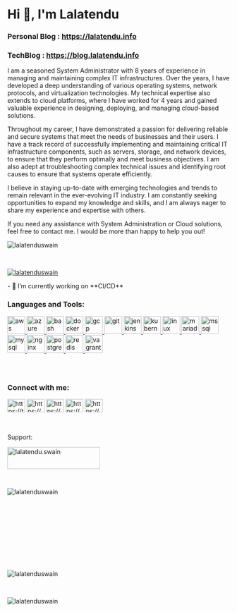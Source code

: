 <h1>Hi 👋, I&#39;m Lalatendu</h1>

<h3>Personal Blog :&nbsp;<a href="https://lalatendu.info/">https://lalatendu.info</a></h3>

<h3>TechBlog :&nbsp;<a href="https://blog.lalatendu.info/">https://blog.lalatendu.info</a></h3>

<p>I am a seasoned System Administrator with 8 years of experience in managing and maintaining complex IT infrastructures. Over the years, I have developed a deep understanding of various operating systems, network protocols, and virtualization technologies. My technical expertise also extends to cloud platforms, where I have worked for 4 years and gained valuable experience in designing, deploying, and managing cloud-based solutions.</p>

<p>Throughout my career, I have demonstrated a passion for delivering reliable and secure systems that meet the needs of businesses and their users. I have a track record of successfully implementing and maintaining critical IT infrastructure components, such as servers, storage, and network devices, to ensure that they perform optimally and meet business objectives. I am also adept at troubleshooting complex technical issues and identifying root causes to ensure that systems operate efficiently.</p>

<p>I believe in staying up-to-date with emerging technologies and trends to remain relevant in the ever-evolving IT industry. I am constantly seeking opportunities to expand my knowledge and skills, and I am always eager to share my experience and expertise with others.</p>

<p>If you need any assistance with System Administration or Cloud solutions, feel free to contact me. I would be more than happy to help you out!</p>

<p><img alt="lalatenduswain" src="https://komarev.com/ghpvc/?username=lalatenduswain&amp;label=Profile%20views&amp;color=0e75b6&amp;style=flat" /></p>

<p>&nbsp;</p>

<p><a href="https://github.com/ryo-ma/github-profile-trophy"><img alt="lalatenduswain" src="https://github-profile-trophy.vercel.app/?username=lalatenduswain" /></a></p>

<p>- 🔭 I&rsquo;m currently working on **CI/CD**</p>

<h3>Languages and Tools:</h3>

<p><a href="https://aws.amazon.com" rel="noreferrer" target="_blank"><img alt="aws" src="https://raw.githubusercontent.com/Lalatenduswain/lalatenduswain.github.io/master/images/icons/Devops/aws.svg" style="height:40px; width:40px" /> </a> <a href="https://azure.microsoft.com/en-in/" rel="noreferrer" target="_blank"> <img alt="azure" src="https://raw.githubusercontent.com/Lalatenduswain/lalatenduswain.github.io/master/images/icons/Devops/azure.svg" style="height:40px; width:40px" /> </a> <a href="https://www.gnu.org/software/bash/" rel="noreferrer" target="_blank"> <img alt="bash" src="https://raw.githubusercontent.com/Lalatenduswain/lalatenduswain.github.io/master/images/icons/Devops/bash.svg" style="height:40px; width:40px" /> </a> <a href="https://www.docker.com/" rel="noreferrer" target="_blank"> <img alt="docker" src="https://raw.githubusercontent.com/Lalatenduswain/lalatenduswain.github.io/master/images/icons/Devops/docker.svg" style="height:40px; width:40px" /> </a> <a href="https://cloud.google.com" rel="noreferrer" target="_blank"> <img alt="gcp" src="https://raw.githubusercontent.com/Lalatenduswain/lalatenduswain.github.io/master/images/icons/googlecloud/googlecloud-original.svg" style="height:40px; width:40px" /> </a> <a href="https://git-scm.com/" rel="noreferrer" target="_blank"> <img alt="git" src="https://raw.githubusercontent.com/Lalatenduswain/lalatenduswain.github.io/master/images/icons/git/git-original.svg" style="height:40px; width:40px" /> </a> <a href="https://www.jenkins.io" rel="noreferrer" target="_blank"> <img alt="jenkins" src="https://raw.githubusercontent.com/Lalatenduswain/lalatenduswain.github.io/master/images/icons/Devops/jenkins.svg" style="height:40px; width:40px" /> </a> <a href="https://kubernetes.io" rel="noreferrer" target="_blank"> <img alt="kubernetes" src="https://raw.githubusercontent.com/Lalatenduswain/lalatenduswain.github.io/master/images/icons/Devops/kubernetes.svg" style="height:40px; width:40px" /> </a> <a href="https://www.linux.org/" rel="noreferrer" target="_blank"> <img alt="linux" src="https://raw.githubusercontent.com/Lalatenduswain/lalatenduswain.github.io/master/images/icons/Other/linux.svg" style="height:40px; width:40px" /> </a> <a href="https://mariadb.org/" rel="noreferrer" target="_blank"> <img alt="mariadb" src="https://raw.githubusercontent.com/Lalatenduswain/lalatenduswain.github.io/master/images/icons/Database/mariadb.svg" style="height:40px; width:40px" /> </a> <a href="https://www.microsoft.com/en-us/sql-server" rel="noreferrer" target="_blank"> <img alt="mssql" src="https://raw.githubusercontent.com/Lalatenduswain/lalatenduswain.github.io/master/images/icons/microsoftsqlserver/microsoftsqlserver-plain-wordmark.svg" style="height:40px; width:40px" /> </a> <a href="https://www.mysql.com/" rel="noreferrer" target="_blank"> <img alt="mysql" src="https://raw.githubusercontent.com/Lalatenduswain/lalatenduswain.github.io/master/images/icons/mysql/mysql-original-wordmark.svg" style="height:40px; width:40px" /> </a> <a href="https://www.nginx.com" rel="noreferrer" target="_blank"> <img alt="nginx" src="https://raw.githubusercontent.com/Lalatenduswain/lalatenduswain.github.io/master/images/icons/nginx/nginx-original.svg" style="height:40px; width:40px" /> </a> <a href="https://www.postgresql.org" rel="noreferrer" target="_blank"> <img alt="postgresql" src="https://raw.githubusercontent.com/Lalatenduswain/lalatenduswain.github.io/master/images/icons/postgresql/postgresql-original-wordmark.svg" style="height:40px; width:40px" /> </a> <a href="https://redis.io" rel="noreferrer" target="_blank"> <img alt="redis" src="https://raw.githubusercontent.com/Lalatenduswain/lalatenduswain.github.io/master/images/icons/redis/redis-original-wordmark.svg" style="height:40px; width:40px" /> </a> <a href="https://www.vagrantup.com/" rel="noreferrer" target="_blank"> <img alt="vagrant" src="https://raw.githubusercontent.com/Lalatenduswain/lalatenduswain.github.io/master/images/icons/vagrantup-icon.svg" style="height:40px; width:40px" /> </a></p>

<h3>&nbsp;</h3>

<h3>Connect with me:</h3>

<p><a href="https://twitter.com/lalatenduswain" target="blank"><img alt="https://twitter.com/lalatenduswain" src="https://raw.githubusercontent.com/Lalatenduswain/lalatenduswain.github.io/master/images/icons/Social/twitter.svg" style="height:30px; width:40px" /></a> <a href="https://stackoverflow.com/users/https://stackoverflow.com/users/11769417/lalatendu-swain" target="blank"><img alt="https://stackoverflow.com/users/11769417/lalatendu-swain" src="https://raw.githubusercontent.com/Lalatenduswain/lalatenduswain.github.io/master/images/icons/Social/stack-overflow.svg" style="height:30px; width:40px" /></a> <a href="https://fb.com/https://www.facebook.com/udnetalal.niaws" target="blank"><img alt="https://www.facebook.com/udnetalal.niaws" src="https://raw.githubusercontent.com/Lalatenduswain/lalatenduswain.github.io/master/images/icons/Social/facebook.svg" style="height:30px; width:40px" /></a> <a href="https://instagram.com/https://www.instagram.com/lalatendukeshariswain/" target="blank"><img alt="https://www.instagram.com/lalatendukeshariswain/" src="https://raw.githubusercontent.com/Lalatenduswain/lalatenduswain.github.io/master/images/icons/Social/instagram.svg" style="height:30px; width:40px" /></a> <a href="https://www.youtube.com/@lalatenduswain" target="blank"><img alt="https://www.youtube.com/@lalatenduswain" src="https://raw.githubusercontent.com/Lalatenduswain/lalatenduswain.github.io/master/images/icons/Social/youtube.svg" style="height:30px; width:40px" /></a></p>

<p>&nbsp;</p>

<p>Support:</p>

<p><a href="https://www.buymeacoffee.com/lalatendu.swain"><img alt="lalatendu.swain" src="https://raw.githubusercontent.com/Lalatenduswain/lalatenduswain.github.io/master/images/icons/buymeacoffee.svg" style="float:left; height:50px; width:210px" /></a></p>

<p>&nbsp;</p>

<p>&nbsp;</p>

<p>&nbsp;</p>

<p><img alt="lalatenduswain" src="https://github-readme-stats.vercel.app/api/top-langs?username=lalatenduswain&amp;show_icons=true&amp;locale=en&amp;layout=compact" style="float:left" /></p>

<p>&nbsp;</p>

<p>&nbsp;</p>

<p>&nbsp;</p>

<p>&nbsp;</p>

<p>&nbsp;</p>

<p>&nbsp;</p>

<p><img alt="lalatenduswain" src="https://github-readme-stats.vercel.app/api?username=lalatenduswain&amp;show_icons=true&amp;locale=en" /></p>

<p>&nbsp;</p>

<p><img alt="lalatenduswain" src="https://github-readme-streak-stats.herokuapp.com/?user=lalatenduswain&amp;" /></p>
